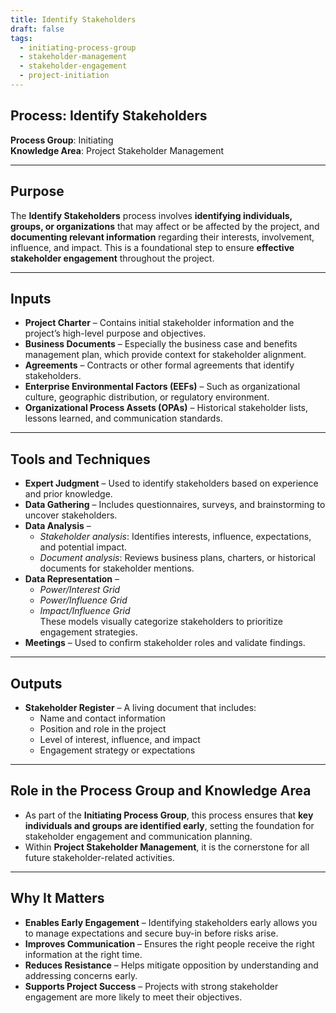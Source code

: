 ```yaml
---
title: Identify Stakeholders  
draft: false  
tags:  
  - initiating-process-group  
  - stakeholder-management  
  - stakeholder-engagement  
  - project-initiation  
---
```


## Process: Identify Stakeholders

**Process Group**: Initiating  
**Knowledge Area**: Project Stakeholder Management  

---

## Purpose

The **Identify Stakeholders** process involves **identifying individuals, groups, or organizations** that may affect or be affected by the project, and **documenting relevant information** regarding their interests, involvement, influence, and impact. This is a foundational step to ensure **effective stakeholder engagement** throughout the project.

---

## Inputs

- **Project Charter** – Contains initial stakeholder information and the project’s high-level purpose and objectives.
- **Business Documents** – Especially the business case and benefits management plan, which provide context for stakeholder alignment.
- **Agreements** – Contracts or other formal agreements that identify stakeholders.
- **Enterprise Environmental Factors (EEFs)** – Such as organizational culture, geographic distribution, or regulatory environment.
- **Organizational Process Assets (OPAs)** – Historical stakeholder lists, lessons learned, and communication standards.

---

## Tools and Techniques

- **Expert Judgment** – Used to identify stakeholders based on experience and prior knowledge.
- **Data Gathering** – Includes questionnaires, surveys, and brainstorming to uncover stakeholders.
- **Data Analysis** –  
  - *Stakeholder analysis*: Identifies interests, influence, expectations, and potential impact.  
  - *Document analysis*: Reviews business plans, charters, or historical documents for stakeholder mentions.
- **Data Representation** –  
  - *Power/Interest Grid*  
  - *Power/Influence Grid*  
  - *Impact/Influence Grid*  
  These models visually categorize stakeholders to prioritize engagement strategies.
- **Meetings** – Used to confirm stakeholder roles and validate findings.

---

## Outputs

- **Stakeholder Register** – A living document that includes:
  - Name and contact information  
  - Position and role in the project  
  - Level of interest, influence, and impact  
  - Engagement strategy or expectations  

---

## Role in the Process Group and Knowledge Area

- As part of the **Initiating Process Group**, this process ensures that **key individuals and groups are identified early**, setting the foundation for stakeholder engagement and communication planning.
- Within **Project Stakeholder Management**, it is the cornerstone for all future stakeholder-related activities.

---

## Why It Matters

- **Enables Early Engagement** – Identifying stakeholders early allows you to manage expectations and secure buy-in before risks arise.
- **Improves Communication** – Ensures the right people receive the right information at the right time.
- **Reduces Resistance** – Helps mitigate opposition by understanding and addressing concerns early.
- **Supports Project Success** – Projects with strong stakeholder engagement are more likely to meet their objectives.
